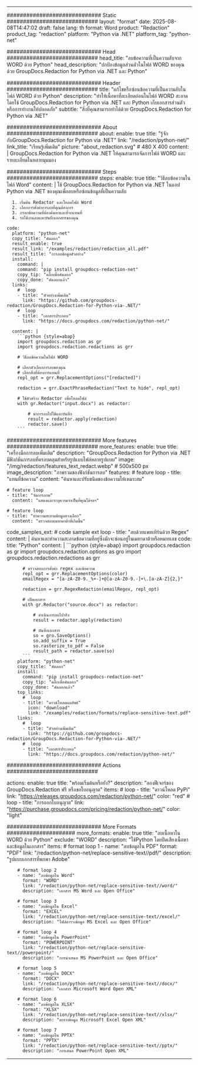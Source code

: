 
---
############################# Static ############################
layout: "format"
date:  2025-08-08T14:47:02
draft: false
lang: th
format: Word
product: "Redaction"
product_tag: "redaction"
platform: "Python via .NET"
platform_tag: "python-net"

############################# Head ############################
head_title: "ลบข้อความที่เป็นความลับจาก WORD ด้วย Python"
head_description: "ปกป้องข้อมูลส่วนตัวในไฟล์ WORD ของคุณด้วย GroupDocs.Redaction for Python via .NET และ Python"

############################# Header ############################
title: "แก้ไขหรือซ่อนข้อความที่เป็นความลับในไฟล์ WORD ด้วย Python" 
description: "ทำให้เนื้อหาที่ละเอียดอ่อนในไฟล์ WORD สะอาดโดยใช้ GroupDocs.Redaction for Python via .NET และ Python เก็บเอกสารส่วนตัวหรือการทำงานให้ปลอดภัย"
subtitle: "สิ่งที่คุณสามารถทำได้ด้วย GroupDocs.Redaction for Python via .NET" 

############################# About ############################
about:
    enable: true
    title: "รู้จักกับGroupDocs.Redaction for Python via .NET"
    link: "/redaction/python-net/"
    link_title: "เรียนรู้เพิ่มเติม"
    picture: "about_redaction.svg" # 480 X 400
    content: |
       GroupDocs.Redaction for Python via .NET ให้คุณสามารถจัดการไฟล์ WORD และรายละเอียดในหลายมุมมอง

############################# Steps ############################
steps:
    enable: true
    title: "วิธีลบข้อความในไฟล์ Word"
    content: |
      ใช้ GroupDocs.Redaction for Python via .NET ในแอป Python via .NET ของคุณเพื่อลบหรือซ่อนข้อมูลที่เป็นความลับ
      
      1. เริ่มต้น Redactor และโหลดไฟล์ Word
      2. เลือกการตั้งค่าการลบที่คุณต้องการ
      3. กรอกข้อความที่ต้องค้นหาและที่จะแทนที่
      4. รอใช้งานลบและบันทึกเอกสารของคุณ
   
    code:
      platform: "python-net"
      copy_title: "คัดลอก"
      result_enable: true
      result_link: "/examples/redaction/redaction_all.pdf"
      result_title: "การลบข้อมูลตัวอย่าง"
      install:
        command: |
        command: "pip install groupdocs-redaction-net"
        copy_tip: "คลิ๊กเพื่อคัดลอก"
        copy_done: "คัดลอกแล้ว"
      links:
        #  loop
        - title: "ตัวอย่างเพิ่มเติม"
          link: "https://github.com/groupdocs-redaction/GroupDocs.Redaction-for-Python-via-.NET/"
        #  loop
        - title: "เอกสารประกอบ"
          link: "https://docs.groupdocs.com/redaction/python-net/"
          
      content: |
        ```python {style=abap}
        import groupdocs.redaction as gr
        import groupdocs.redaction.redactions as grr

        # วิธีลบข้อความในไฟล์ WORD

        # เลือกตัวเลือกการลบของคุณ
        # เลือกสิ่งที่ต้องการแทนที่
        repl_opt = grr.ReplacementOptions("[redacted]")
                
        redaction = grr.ExactPhraseRedaction("Text to hide", repl_opt)

        # ใช้ตัวสร้าง Redactor เพื่อโหลดไฟล์
        with gr.Redactor("input.docx") as redactor:

            # นำการลบไปใช้และบันทึก
            result = redactor.apply(redaction)
            redactor.save()
        ```            


############################# More features ############################
more_features:
  enable: true
  title: "เครื่องมือการลบเพิ่มเติม"
  description: "GroupDocs.Redaction for Python via .NET มีฟังก์ชันการลบที่ครอบคลุมสำหรับรูปแบบไฟล์หลายรูปแบบ"
  image: "/img/redaction/features_text_redact.webp" # 500x500 px
  image_description: "ภาพรวมของฟังก์ชันการลบ"
  features:
    # feature loop
    - title: "แทนที่ข้อความ"
      content: "ค้นหาและปรับชนิดของข้อความให้เหมาะสม"

    # feature loop
    - title: "จัดการภาพ"
      content: "แสดงและระบุความจำเป็นที่คุณได้ฯลฯ"

    # feature loop
    - title: "ทำความสะอาดข้อมูลทางเลือก"
      content: "ตรวจสอบเมทาดาต้าที่เกิดขึ้น"
      
  code_samples_ext:
    # code sample ext loop
    - title: "ลบด้วยแพทเทิร์นด้วย Regex"
      content: |
        ค้นหาและทำความสะอาดข้อความที่อยู่ซึ่งมักจะซ่อนอยู่ในเมทาดาต้าหรือหมายเลข
      code:
        title: "Python"
        content: |
          ```python {style=abap}
          import groupdocs.redaction as gr
          import groupdocs.redaction.options as gro
          import groupdocs.redaction.redactions as grr

          # ตรวจสอบการตั้งค่า regex และข้อความ
          repl_opt = grr.ReplacementOptions(color)
          emailRegex = "[a-zA-Z0-9._%+-]+@[a-zA-Z0-9.-]+\.[a-zA-Z]{2,}"

          redaction = grr.RegexRedaction(emailRegex, repl_opt)

          # เปิดเอกสาร
          with gr.Redactor("source.docx") as redactor:

              # ดำเนินการลบไปจริง
              result = redactor.apply(redaction)

              # บันทึกเอกสาร
              so = gro.SaveOptions()
              so.add_suffix = True
              so.rasterize_to_pdf = False
              result_path = redactor.save(so)
          ```
        platform: "python-net"
        copy_title: "คัดลอก"
        install:
          command: "pip install groupdocs-redaction-net"
          copy_tip: "คลิ๊กเพื่อคัดลอก"
          copy_done: "คัดลอกแล้ว"
        top_links:
          #  loop
          - title: "ดาวน์โหลดผลลัพธ์"
            icon: "download"
            link: "/examples/redaction/formats/replace-sensitive-text.pdf"
        links:
          #  loop
          - title: "ตัวอย่างเพิ่มเติม"
            link: "https://github.com/groupdocs-redaction/GroupDocs.Redaction-for-Python-via-.NET/"
          #  loop
          - title: "เอกสารประกอบ"
            link: "https://docs.groupdocs.com/redaction/python-net/"


############################# Actions ############################

actions:
  enable: true
  title: "พร้อมเริ่มต้นหรือยัง?"
  description: "ลองฟีเจอร์ของ GroupDocs.Redaction ฟรี หรือขอใบอนุญาต"
  items:
    #  loop
    - title: "ดาวน์โหลด PyPi"
      link: "https://releases.groupdocs.com/redaction/python-net/"
      color: "red"
        #  loop
    - title: "การออกใบอนุญาต"
      link: "https://purchase.groupdocs.com/pricing/redaction/python-net/"
      color: "light"


############################# More Formats #####################
more_formats:
    enable: true
    title: "ลบเนื้อหาใน WORD ด้วย Python"
    exclude: "WORD"
    description: "ใช้Python โดยปิดเสียงเนื้อหาและข้อมูลในเอกสาร"
    items: 
        # format loop 1
        - name: "ลบข้อมูลใน PDF"
          format: "PDF"
          link: "/redaction/python-net/replace-sensitive-text//pdf/"
          description: "รูปแบบเอกสารที่พกพา Adobe"

        # format loop 2
        - name: "ลบข้อมูลใน Word"
          format: "WORD"
          link: "/redaction/python-net/replace-sensitive-text//word/"
          description: "เอกสาร MS Word และ Open Office"
          
        # format loop 3
        - name: "ลบข้อมูลใน Excel"
          format: "EXCEL"
          link: "/redaction/python-net/replace-sensitive-text//excel/"
          description: "ไฟล์ตารางข้อมูล MS Excel และ Open Office"

        # format loop 4
        - name: "ลบข้อมูลใน PowerPoint"
          format: "POWERPOINT"
          link: "/redaction/python-net/replace-sensitive-text//powerpoint/"
          description: "การนำเสนอ MS PowerPoint และ Open Office"

        # format loop 5
        - name: "ลบข้อมูลใน DOCX"
          format: "DOCX"
          link: "/redaction/python-net/replace-sensitive-text//docx/"
          description: "เอกสาร Microsoft Word Open XML"
          
        # format loop 6
        - name: "ลบข้อมูลใน XLSX"
          format: "XLSX"
          link: "/redaction/python-net/replace-sensitive-text//xlsx/"
          description: "ตารางข้อมูล Microsoft Excel Open XML"
          
        # format loop 7
        - name: "ลบข้อมูลใน PPTX"
          format: "PPTX"
          link: "/redaction/python-net/replace-sensitive-text//pptx/"
          description: "การเสนอ PowerPoint Open XML"


---
